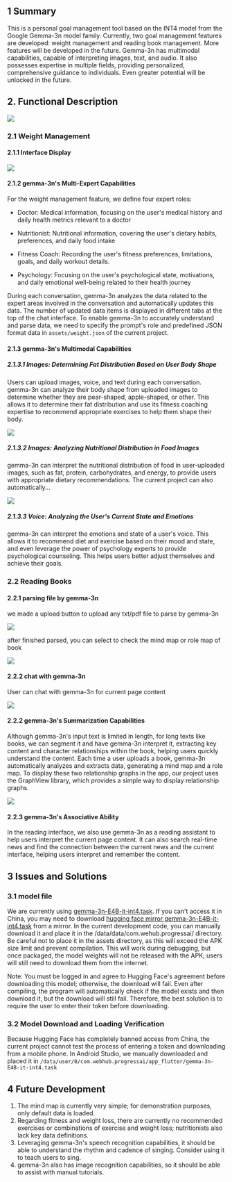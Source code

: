 
## 1 Summary

This is a personal goal management tool based on the INT4 model from the Google Gemma-3n model family. Currently, two goal management features are developed: weight management and reading book management. More features will be developed in the future.
Gemma-3n has multimodal capabilities, capable of interpreting images, text, and audio. It also possesses expertise in multiple fields, providing personalized, comprehensive guidance to individuals. Even greater potential will be unlocked in the future.

## 2. Functional Description

![](./readme_imgs/preview.jpg)

### 2.1 Weight Management
####  2.1.1 Interface Display

![](./readme_imgs/weight_expets.png)

#### 2.1.2 gemma-3n's Multi-Expert Capabilities

For the weight management feature, we define four expert roles:

+ Doctor: Medical information, focusing on the user's medical history and daily health metrics relevant to a doctor

+ Nutritionist: Nutritional information, covering the user's dietary habits, preferences, and daily food intake

+ Fitness Coach: Recording the user's fitness preferences, limitations, goals, and daily workout details.

+ Psychology: Focusing on the user's psychological state, motivations, and daily emotional well-being related to their health journey

During each conversation, gemma-3n analyzes the data related to the expert areas involved in the conversation and automatically updates this data. The number of updated data items is displayed in different tabs at the top of the chat interface.
To enable gemma-3n to accurately understand and parse data, we need to specify the prompt's role and predefined JSON format data in `assets/weight.json` of the current project.


#### 2.1.3 gemma-3n's Multimodal Capabilities

##### 2.1.3.1 Images: Determining Fat Distribution Based on User Body Shape

Users can upload images, voice, and text during each conversation. gemma-3n can analyze their body shape from uploaded images to determine whether they are pear-shaped, apple-shaped, or other. This allows it to determine their fat distribution and use its fitness coaching expertise to recommend appropriate exercises to help them shape their body.

![](./readme_imgs/weight_chat2.jpg)

##### 2.1.3.2 Images: Analyzing Nutritional Distribution in Food Images

gemma-3n can interpret the nutritional distribution of food in user-uploaded images, such as fat, protein, carbohydrates, and energy, to provide users with appropriate dietary recommendations. The current project can also automatically...

![](./readme_imgs/weight_chat1.jpg)

##### 2.1.3.3 Voice: Analyzing the User's Current State and Emotions

gemma-3n can interpret the emotions and state of a user's voice. This allows it to recommend diet and exercise based on their mood and state, and even leverage the power of psychology experts to provide psychological counseling. This helps users better adjust themselves and achieve their goals.

### 2.2 Reading Books

#### 2.2.1 parsing file by gemma-3n

we made a upload button to upload any txt/pdf file to parse by gemma-3n

![](./readme_imgs/book_list.jpg)

after finished parsed, you can select to check the mind map or role map of book

![](./readme_imgs/book_list1.jpg)


#### 2.2.2 chat with gemma-3n

User can chat with gemma-3n for current page content

![](./readme_imgs/book_chat1.jpg)

#### 2.2.2 gemma-3n's Summarization Capabilities

Although gemma-3n's input text is limited in length, for long texts like books, we can segment it and have gemma-3n interpret it, extracting key content and character relationships within the book, helping users quickly understand the content.
Each time a user uploads a book, gemma-3n automatically analyzes and extracts data, generating a mind map and a role map. To display these two relationship graphs in the app, our project uses the GraphView library, which provides a simple way to display relationship graphs. 

![](./readme_imgs/book_mindmap1.jpg)

#### 2.2.3 gemma-3n's Associative Ability

In the reading interface, we also use gemma-3n as a reading assistant to help users interpret the current page content. It can also search real-time news and find the connection between the current news and the current interface, helping users interpret and remember the content. 


## 3 Issues and Solutions

### 3.1 model file

We are currently using [gemma-3n-E4B-it-int4.task](https://huggingface.co/google/gemma-3n-E2B-it-litert-preview/blob/main/gemma-3n-E2B-it-int4.task). If you can't access it in China, you may need to download [hugging face mirror gemma-3n-E4B-it-int4.task](https://hf-mirror.com/google/gemma-3n-E4B-it-litert-preview/blob/main/gemma-3n-E4B-it-int4.task) from a mirror. In the current development code, you can manually download it and place it in the /data/data/com.wehub.progressai/ directory. Be careful not to place it in the assets directory, as this will exceed the APK size limit and prevent compilation. This will work during debugging, but once packaged, the model weights will not be released with the APK; users will still need to download them from the internet.

Note: You must be logged in and agree to Hugging Face's agreement before downloading this model; otherwise, the download will fail. Even after compiling, the program will automatically check if the model exists and then download it, but the download will still fail. Therefore, the best solution is to require the user to enter their token before downloading.

### 3.2 Model Download and Loading Verification

Because Hugging Face has completely banned access from China, the current project cannot test the process of entering a token and downloading from a mobile phone. In Android Studio, we manually downloaded and placed it in `/data/user/0/com.webhub.progressai/app_flutter/gemma-3n-E4B-it-int4.task`

## 4 Future Development

1. The mind map is currently very simple; for demonstration purposes, only default data is loaded.
2. Regarding fitness and weight loss, there are currently no recommended exercises or combinations of exercise and weight loss; nutritionists also lack key data definitions.
3. Leveraging gemma-3n's speech recognition capabilities, it should be able to understand the rhythm and cadence of singing. Consider using it to teach users to sing.
4. gemma-3n also has image recognition capabilities, so it should be able to assist with manual tutorials.